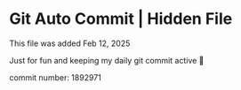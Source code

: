 # Git Auto Commit | Hidden File

This file was added Feb 12, 2025

Just for fun and keeping my daily git commit active 🤪

commit number: 1892971
